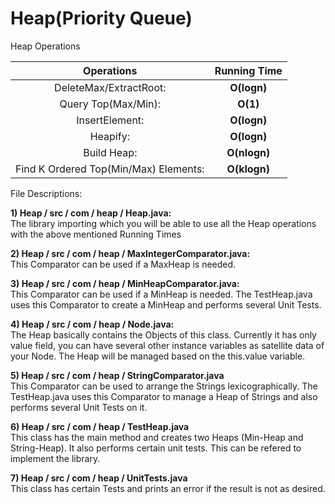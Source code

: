 Heap(Priority Queue)
====

 Heap Operations
 

Operations | Running Time
:---------:|:-----------:
 DeleteMax/ExtractRoot:| <b>O(logn)</b>
 Query Top(Max/Min):| <b>O(1)</b>
 InsertElement:|<b>O(logn)</b>
 Heapify:|<b>O(logn)</b>
 Build Heap:|<b>O(nlogn)</b>
 Find K Ordered Top(Min/Max) Elements:|<b>O(klogn)</b>
 
File Descriptions:

<b>1) Heap / src / com / heap / Heap.java:</b><br/>
The library importing which you will be able to use all the Heap operations with the above mentioned Running Times

<b>2) Heap / src / com / heap / MaxIntegerComparator.java:</b><br/>
This Comparator can be used if a MaxHeap is needed.

<b>3) Heap / src / com / heap / MinHeapComparator.java:</b><br/>
This Comparator can be used if a MinHeap is needed. The TestHeap.java uses this Comparator to create a MinHeap and performs several Unit Tests.

<b>4) Heap / src / com / heap / Node.java:</b><br/>
The Heap basically contains the Objects of this class. Currently it has only value field, you can have several other instance variables as satellite data of your Node. The Heap will be managed based on the this.value variable.

<b>5) Heap / src / com / heap / StringComparator.java</b><br/>
This Comparator can be used to arrange the Strings lexicographically. The TestHeap.java uses this Comparator to manage a Heap of Strings and also performs several Unit Tests on it.

<b>6) Heap / src / com / heap / TestHeap.java</b><br/>
This class has the main method and creates two Heaps (Min-Heap and String-Heap). It also performs certain unit tests. This can be refered to implement the library.

<b>7) Heap / src / com / heap / UnitTests.java</b><br/>
This class has certain Tests and prints an error if the result is not as desired.

